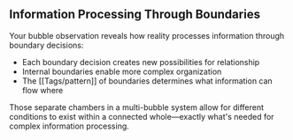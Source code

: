 ## Information Processing Through Boundaries

Your bubble observation reveals how reality processes information through boundary decisions:

- Each boundary decision creates new possibilities for relationship
- Internal boundaries enable more complex organization
- The [[Tags/pattern]] of boundaries determines what information can flow where

Those separate chambers in a multi-bubble system allow for different conditions to exist within a connected whole—exactly what's needed for complex information processing.